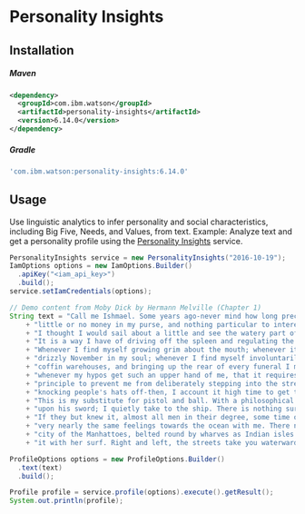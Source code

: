 # Personality Insights

## Installation

##### Maven
```xml
<dependency>
  <groupId>com.ibm.watson</groupId>
  <artifactId>personality-insights</artifactId>
  <version>6.14.0</version>
</dependency>
```

##### Gradle
```gradle
'com.ibm.watson:personality-insights:6.14.0'
```

## Usage
Use linguistic analytics to infer personality and social characteristics, including Big Five, Needs, and Values, from text.
Example: Analyze text and get a personality profile using the [Personality Insights][personality_insights] service.

```java
PersonalityInsights service = new PersonalityInsights("2016-10-19");
IamOptions options = new IamOptions.Builder()
  .apiKey("<iam_api_key>")
  .build();
service.setIamCredentials(options);

// Demo content from Moby Dick by Hermann Melville (Chapter 1)
String text = "Call me Ishmael. Some years ago-never mind how long precisely-having "
    + "little or no money in my purse, and nothing particular to interest me on shore, "
    + "I thought I would sail about a little and see the watery part of the world. "
    + "It is a way I have of driving off the spleen and regulating the circulation. "
    + "Whenever I find myself growing grim about the mouth; whenever it is a damp, "
    + "drizzly November in my soul; whenever I find myself involuntarily pausing before "
    + "coffin warehouses, and bringing up the rear of every funeral I meet; and especially "
    + "whenever my hypos get such an upper hand of me, that it requires a strong moral "
    + "principle to prevent me from deliberately stepping into the street, and methodically "
    + "knocking people's hats off-then, I account it high time to get to sea as soon as I can. "
    + "This is my substitute for pistol and ball. With a philosophical flourish Cato throws himself "
    + "upon his sword; I quietly take to the ship. There is nothing surprising in this. "
    + "If they but knew it, almost all men in their degree, some time or other, cherish "
    + "very nearly the same feelings towards the ocean with me. There now is your insular "
    + "city of the Manhattoes, belted round by wharves as Indian isles by coral reefs-commerce surrounds "
    + "it with her surf. Right and left, the streets take you waterward.";

ProfileOptions options = new ProfileOptions.Builder()
  .text(text)
  .build();

Profile profile = service.profile(options).execute().getResult();
System.out.println(profile);
```

[personality_insights]: https://console.bluemix.net/docs/services/personality-insights/index.html
